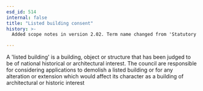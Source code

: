 ```yaml
---
esd_id: 514
internal: false
title: "Listed building consent"
history: >-
  Added scope notes in version 2.02. Term name changed from 'Statutory register - listed buildings' to 'Planning - listed buildings - statutory register' in version 3.00. Name changed to 'Listed buildings' in version 4.00.

---
```


A 'listed building' is a building, object or structure that has been judged to be of national historical or architectural interest.  The council are responsible for considering applications to demolish a listed building or for any alteration or extension which would affect its character as a building of architectural or historic interest

